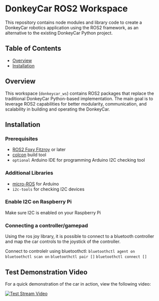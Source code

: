 # DonkeyCar ROS2 Workspace

This repository contains node modules and library code to create a DonkeyCar robotics application using the ROS2 framework, as an alternative to the existing DonkeyCar Python project.

## Table of Contents

- [Overview](#overview)
- [Installation](#installation)
<!---
- [Workspace Setup](#workspace-setup)
- [Building the Workspace](#building-the-workspace)
- [Running the Application](#running-the-application)
- [Nodes Description](#nodes-description)
- [Arduino Setup](#arduino-setup)
- [License](#license)
-->

## Overview

This workspace (`donkeycar_ws`) contains ROS2 packages that replace the traditional DonkeyCar Python-based implementation. The main goal is to leverage ROS2 capabilities for better modularity, communication, and scalability in building and operating the DonkeyCar.

## Installation

### Prerequisites

- [ROS2 Foxy Fitzroy](https://docs.ros.org/en/foxy/Installation.html) or later
- [colcon](https://colcon.readthedocs.io/en/released/user/installation.html) build tool
- `optional` Arduino IDE for programming Arduino I2C checking tool

### Additional Libraries

- [micro-ROS](https://micro.ros.org/) for Arduino
- `i2c-tools` for checking I2C devices

### Enable I2C on Raspberry Pi

Make sure I2C is enabled on your Raspberry Pi

### Connecting a controller/gamepad

Using the ros joy library, it is possible to connect to a bluetooth controller and map the car controls to the joystick of the controller.

Connect to controlelr using bluetoothctl:
```bluetoothctl agent on```
```bluetoothctl scan on```
```bluetoothctl pair []```
```bluetoothctl connect []```

## Test Demonstration Video

For a quick demonstration of the car in action, view the following video:

[![Test Stream Video](https://i9.ytimg.com/vi/eLl2kFCrlWY/mqdefault.jpg?sqp=CMTmwLkG-oaymwEmCMACELQB8quKqQMa8AEB-AH-CYAC0AWKAgwIABABGH8gOSheMA8=&rs=AOn4CLBsTrAPRuijnutV3yl1W5DdDEiFEg)](https://youtu.be/eLl2kFCrlWY)